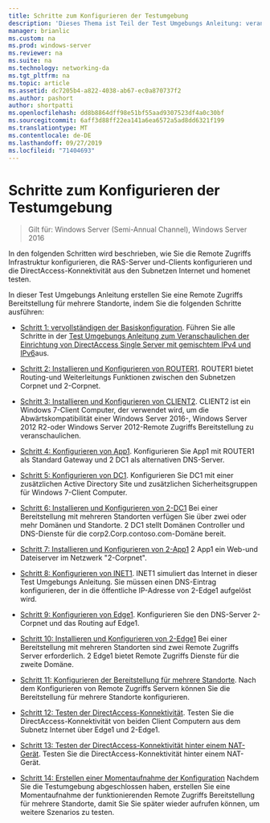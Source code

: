 ```yaml
---
title: Schritte zum Konfigurieren der Testumgebung
description: 'Dieses Thema ist Teil der Test Umgebungs Anleitung: veranschaulichen einer DirectAccess-Bereitstellung für mehrere Standorte für Windows Server 2016'
manager: brianlic
ms.custom: na
ms.prod: windows-server
ms.reviewer: na
ms.suite: na
ms.technology: networking-da
ms.tgt_pltfrm: na
ms.topic: article
ms.assetid: dc7205b4-a822-4038-ab67-ec0a870737f2
ms.author: pashort
author: shortpatti
ms.openlocfilehash: dd8b8864dff98e51bf55aad9307523df4a0c30bf
ms.sourcegitcommit: 6aff3d88ff22ea141a6ea6572a5ad8dd6321f199
ms.translationtype: MT
ms.contentlocale: de-DE
ms.lasthandoff: 09/27/2019
ms.locfileid: "71404693"
---
```

# <a name="steps-for-configuring-the-test-lab"></a>Schritte zum Konfigurieren der Testumgebung

>Gilt für: Windows Server (Semi-Annual Channel), Windows Server 2016

In den folgenden Schritten wird beschrieben, wie Sie die Remote Zugriffs Infrastruktur konfigurieren, die RAS-Server und-Clients konfigurieren und die DirectAccess-Konnektivität aus den Subnetzen Internet und homenet testen.  
  
In dieser Test Umgebungs Anleitung erstellen Sie eine Remote Zugriffs Bereitstellung für mehrere Standorte, indem Sie die folgenden Schritte ausführen:  
  
-   [Schritt 1: vervollständigen der Basiskonfiguration](assetId:///9eb4a9ba-9118-4ea3-8963-e643ec81c3ed). Führen Sie alle Schritte in der [Test Umgebungs Anleitung zum Veranschaulichen der Einrichtung von DirectAccess Single Server mit gemischtem IPv4 und IPv6](https://go.microsoft.com/fwlink/p/?LinkId=237004)aus.  
  
-   [Schritt 2: Installieren und Konfigurieren von ROUTER1](assetId:///e4b1a298-d5b0-410e-970b-c5358a9378f9). ROUTER1 bietet Routing-und Weiterleitungs Funktionen zwischen den Subnetzen Corpnet und 2-Corpnet.  
  
-   [Schritt 3: Installieren und Konfigurieren von CLIENT2](assetId:///6cbee1b5-f6f6-443f-8fa9-31cc5c05a0ee). CLIENT2 ist ein Windows 7-Client Computer, der verwendet wird, um die Abwärtskompatibilität einer Windows Server 2016-, Windows Server 2012 R2-oder Windows Server 2012-Remote Zugriffs Bereitstellung zu veranschaulichen.  
  
-   [Schritt 4: Konfigurieren von App1](assetId:///a0ee655e-c01e-4bf3-a7b3-064e9614f810). Konfigurieren Sie App1 mit ROUTER1 als Standard Gateway und 2 DC1 als alternativen DNS-Server.  
  
-   [Schritt 5: Konfigurieren von DC1](assetId:///205ca795-93ce-4e53-aa6b-b44c87f0e14a). Konfigurieren Sie DC1 mit einer zusätzlichen Active Directory Site und zusätzlichen Sicherheitsgruppen für Windows 7-Client Computer.  
  
-   [Schritt 6: Installieren und Konfigurieren von 2-DC1](assetId:///16752f61-edbf-4ff4-9d7a-e2077b66a127) Bei einer Bereitstellung mit mehreren Standorten verfügen Sie über zwei oder mehr Domänen und Standorte. 2 DC1 stellt Domänen Controller und DNS-Dienste für die corp2.Corp.contoso.com-Domäne bereit.  
  
-   [Schritt 7: Installieren und Konfigurieren von 2-App1](assetId:///7d04b54e-590a-4d33-9766-415789859f29) 2 App1 ein Web-und Dateiserver im Netzwerk "2-Corpnet".  
  
-   [Schritt 8: Konfigurieren von INET1](assetId:///8ecc0b63-8626-4939-8d26-3d51d051d231). INET1 simuliert das Internet in dieser Test Umgebungs Anleitung. Sie müssen einen DNS-Eintrag konfigurieren, der in die öffentliche IP-Adresse von 2-Edge1 aufgelöst wird.  
  
-   [Schritt 9: Konfigurieren von Edge1](assetId:///562744dc-30f6-42fa-bd5f-60a013b2179e). Konfigurieren Sie den DNS-Server 2-Corpnet und das Routing auf Edge1.  
  
-   [Schritt 10: Installieren und Konfigurieren von 2-Edge1](assetId:///1938c4f3-ca96-475d-9f2e-6bea3b7a4130) Bei einer Bereitstellung mit mehreren Standorten sind zwei Remote Zugriffs Server erforderlich. 2 Edge1 bietet Remote Zugriffs Dienste für die zweite Domäne.  
  
-   [Schritt 11: Konfigurieren der Bereitstellung für mehrere Standorte](assetId:///537e4b68-043f-49c9-94d8-15ce8c4b18e2). Nach dem Konfigurieren von Remote Zugriffs Servern können Sie die Bereitstellung für mehrere Standorte konfigurieren.  
  
-   [Schritt 12: Testen der DirectAccess-Konnektivität](assetId:///aa293b5d-4b6f-4004-95f3-0ab54804b15c). Testen Sie die DirectAccess-Konnektivität von beiden Client Computern aus dem Subnetz Internet über Edge1 und 2-Edge1.  
  
-   [Schritt 13: Testen der DirectAccess-Konnektivität hinter einem NAT-Gerät](assetId:///41f8195b-00a1-4991-9db8-3703514dbe0c). Testen Sie die DirectAccess-Konnektivität hinter einem NAT-Gerät.  
  
-   [Schritt 14: Erstellen einer Momentaufnahme der Konfiguration](assetId:///7b56d5c9-c334-463e-9e29-d652ca110d84) Nachdem Sie die Testumgebung abgeschlossen haben, erstellen Sie eine Momentaufnahme der funktionierenden Remote Zugriffs Bereitstellung für mehrere Standorte, damit Sie Sie später wieder aufrufen können, um weitere Szenarios zu testen.  
  


